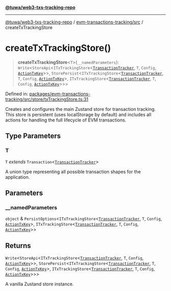 [**@tuwa/web3-txs-tracking-repo**](../../../README.md)

***

[@tuwa/web3-txs-tracking-repo](../../../README.md) / [evm-transactions-tracking/src](../README.md) / createTxTrackingStore

# createTxTrackingStore()

> **createTxTrackingStore**\<`T`\>(`__namedParameters`): `Write`\<`StoreApi`\<`ITxTrackingStore`\<[`TransactionTracker`](../enumerations/TransactionTracker.md), `T`, `Config`, [`ActionTxKey`](../type-aliases/ActionTxKey.md)\>\>, `StorePersist`\<`ITxTrackingStore`\<[`TransactionTracker`](../enumerations/TransactionTracker.md), `T`, `Config`, [`ActionTxKey`](../type-aliases/ActionTxKey.md)\>, `ITxTrackingStore`\<[`TransactionTracker`](../enumerations/TransactionTracker.md), `T`, `Config`, [`ActionTxKey`](../type-aliases/ActionTxKey.md)\>\>\>

Defined in: [packages/evm-transactions-tracking/src/store/txTrackingStore.ts:31](https://github.com/TuwaIO/web3-transactions-tracking/blob/abe6a4ef558cb29a4aef96fbcfa8c4d1e494d79d/packages/evm-transactions-tracking/src/store/txTrackingStore.ts#L31)

Creates and configures the main Zustand store for transaction tracking.
This store is persistent (uses localStorage by default) and includes all actions
for handling the full lifecycle of EVM transactions.

## Type Parameters

### T

`T` *extends* `Transaction`\<[`TransactionTracker`](../enumerations/TransactionTracker.md)\>

A union type representing all possible transaction shapes for the application.

## Parameters

### \_\_namedParameters

`object` & `PersistOptions`\<`ITxTrackingStore`\<[`TransactionTracker`](../enumerations/TransactionTracker.md), `T`, `Config`, [`ActionTxKey`](../type-aliases/ActionTxKey.md)\>, `ITxTrackingStore`\<[`TransactionTracker`](../enumerations/TransactionTracker.md), `T`, `Config`, [`ActionTxKey`](../type-aliases/ActionTxKey.md)\>\>

## Returns

`Write`\<`StoreApi`\<`ITxTrackingStore`\<[`TransactionTracker`](../enumerations/TransactionTracker.md), `T`, `Config`, [`ActionTxKey`](../type-aliases/ActionTxKey.md)\>\>, `StorePersist`\<`ITxTrackingStore`\<[`TransactionTracker`](../enumerations/TransactionTracker.md), `T`, `Config`, [`ActionTxKey`](../type-aliases/ActionTxKey.md)\>, `ITxTrackingStore`\<[`TransactionTracker`](../enumerations/TransactionTracker.md), `T`, `Config`, [`ActionTxKey`](../type-aliases/ActionTxKey.md)\>\>\>

A vanilla Zustand store instance.
